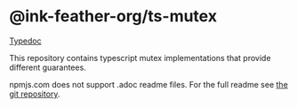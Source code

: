 # @ink-feather-org/ts-mutex

[Typedoc](https://ink-feather-org.github.io/ts-mutex/libs/ts-mutex/docs/)

This repository contains typescript mutex implementations that provide different guarantees.

npmjs.com does not support .adoc readme files.
For the full readme see [the git repository](https://github.com/ink-feather-org/ts-mutex).
